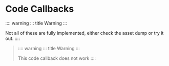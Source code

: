 # Code Callbacks

:::: warning
::: title
Warning
:::

Not all of these are fully implemented, either check the asset dump or
try it out.
::::

> :::: warning
> ::: title
> Warning
> :::
>
> This code callback does not work
> ::::
